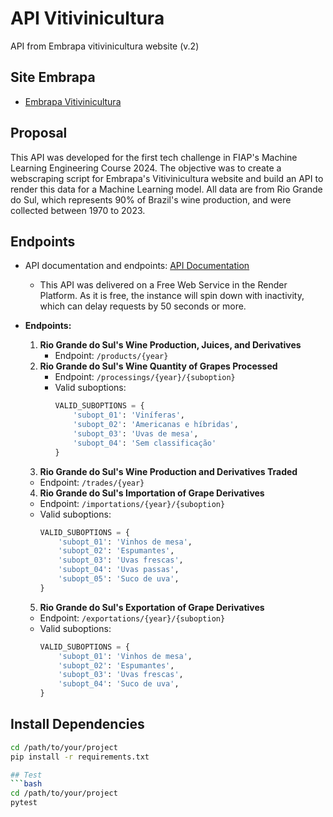 # API Vitivinicultura
API from Embrapa vitivinicultura website (v.2)

## Site Embrapa
- [Embrapa Vitivinicultura](http://vitibrasil.cnpuv.embrapa.br/index.php?opcao=opt_01)

## Proposal
This API was developed for the first tech challenge in FIAP's Machine Learning Engineering Course 2024. The objective was to create a webscraping script for Embrapa's Vitivinicultura website and build an API to render this data for a Machine Learning model. All data are from Rio Grande do Sul, which represents 90% of Brazil's wine production, and were collected between 1970 to 2023.

## Endpoints
- API documentation and endpoints: [API Documentation](https://mle-api-vitivinicultura.onrender.com/docs)
  - This API was delivered on a Free Web Service in the Render Platform. As it is free, the instance will spin down with inactivity, which can delay requests by 50 seconds or more.

- **Endpoints:**
  1. **Rio Grande do Sul's Wine Production, Juices, and Derivatives**
     - Endpoint: `/products/{year}`
  2. **Rio Grande do Sul's Wine Quantity of Grapes Processed**
     - Endpoint: `/processings/{year}/{suboption}`
     - Valid suboptions:
       ```python
       VALID_SUBOPTIONS = {
           'subopt_01': 'Viníferas',
           'subopt_02': 'Americanas e híbridas',
           'subopt_03': 'Uvas de mesa',
           'subopt_04': 'Sem classificação'
       }
       ```
  3. **Rio Grande do Sul's Wine Production and Derivatives Traded**
    - Endpoint: `/trades/{year}`
  4. **Rio Grande do Sul's Importation of Grape Derivatives**
    - Endpoint: `/importations/{year}/{suboption}`
    - Valid suboptions:
       ```python
       VALID_SUBOPTIONS = {
           'subopt_01': 'Vinhos de mesa',
           'subopt_02': 'Espumantes',
           'subopt_03': 'Uvas frescas',
           'subopt_04': 'Uvas passas',
           'subopt_05': 'Suco de uva',
       }
       ```
  5. **Rio Grande do Sul's Exportation of Grape Derivatives**
    - Endpoint: `/exportations/{year}/{suboption}`
    - Valid suboptions:
       ```python
       VALID_SUBOPTIONS = {
           'subopt_01': 'Vinhos de mesa',
           'subopt_02': 'Espumantes',
           'subopt_03': 'Uvas frescas',
           'subopt_04': 'Suco de uva',
       }
       ```

## Install Dependencies
```bash
cd /path/to/your/project
pip install -r requirements.txt

## Test
```bash
cd /path/to/your/project
pytest
